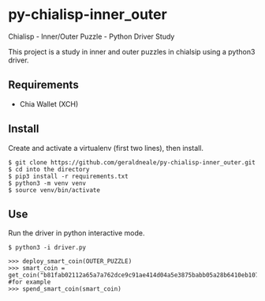 # py-chialisp-inner_outer
Chialisp - Inner/Outer Puzzle - Python Driver Study

This project is a study in inner and outer puzzles in chialsip using a python3 driver.

Requirements
------------

- Chia Wallet (XCH)

Install
-------

Create and activate a virtualenv (first two lines), then install.

```
$ git clone https://github.com/geraldneale/py-chialisp-inner_outer.git
$ cd into the directory
$ pip3 install -r requirements.txt
$ python3 -m venv venv
$ source venv/bin/activate
```
Use
---

Run the driver in python interactive mode.

```
$ python3 -i driver.py
```

```
>>> deploy_smart_coin(OUTER_PUZZLE)
>>> smart_coin = get_coin("b81fab02112a65a7a762dce9c91ae414d04a5e3875babb05a28b6410eb107333") #for example
>>> spend_smart_coin(smart_coin)
```
